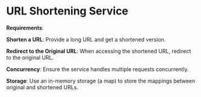 # URL Shortening Service

**Requirements**:

**Shorten a URL**: Provide a long URL and get a shortened version.

**Redirect to the Original URL**: When accessing the shortened URL, redirect to the original URL.

**Concurrency**: Ensure the service handles multiple requests concurrently.

**Storage**: Use an in-memory storage (a map) to store the mappings between original and shortened URLs.